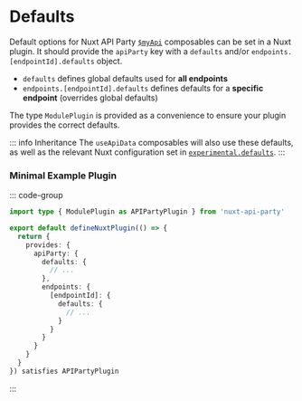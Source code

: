# Defaults

Default options for Nuxt API Party [`$myApi`](/api/dollarfetch-like) composables can be set in a Nuxt plugin. It should provide the `apiParty` key with a `defaults` and/or `endpoints.[endpointId].defaults` object.

- `defaults` defines global defaults used for **all endpoints**
- `endpoints.[endpointId].defaults` defines defaults for a **specific endpoint** (overrides global defaults)

The type `ModulePlugin` is provided as a convenience to ensure your plugin provides the correct defaults.

::: info Inheritance
The `useApiData` composables will also use these defaults, as well as the relevant Nuxt configuration set in [`experimental.defaults`](https://nuxt.com/docs/4.x/guide/going-further/experimental-features#defaults).
:::

### Minimal Example Plugin

::: code-group
```ts {7-9,12-14} [plugins/apiparty-defaults.ts]
import type { ModulePlugin as APIPartyPlugin } from 'nuxt-api-party'

export default defineNuxtPlugin(() => {
  return {
    provides: {
      apiParty: {
        defaults: {
          // ...
        },
        endpoints: {
          [endpointId]: {
            defaults: {
              // ...
            }
          }
        }
      }
    }
  }
}) satisfies APIPartyPlugin
```
:::

